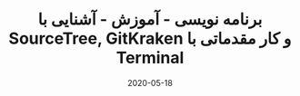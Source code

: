 ---
title: برنامه نویسی - آموزش - آشنایی با SourceTree, GitKraken و کار مقدماتی با Terminal
date: "2020-05-18"
description: "برنامه نویسی - آموزش - آشنایی با SourceTree, GitKraken و کار مقدماتی با Terminal"
videoSourceURL: https://www.youtube.com/embed/gBPGcnUmduA
videoTitle: "برنامه نویسی - آموزش - آشنایی با SourceTree, GitKraken و کار مقدماتی با Terminal"
cover: cover.jpg
---